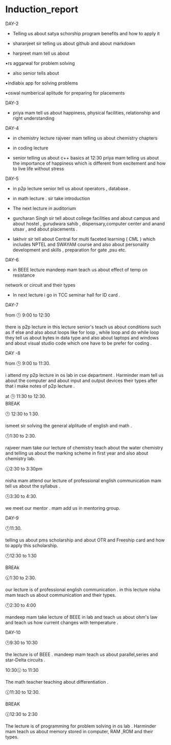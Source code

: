 # Induction_report
DAY-2

* Telling us about satya schorship program benefits and how to apply it
  
*  sharanjeet sir telling us about github and about markdown
  
* harpreet mam tell us about

•rs aggarwal for problem solving 

* also senior tells about
 
•indiabix app for solving problems

•oswal numberical aplitude for 
preparing for placements

DAY-3

- priya mam tell us about happiness, physical facilities, relationship and right understanding 

DAY-4

 * in chemistry lecture 
rajveer mam telling us about chemistry chapters 

 * in coding lecture 

-  senior telling us about c++ basics 
at 12:30 priya mam telling us about
the importance  of happiness which is different from excitement and how to live life without stress 

DAY-5


* in p2p lecture senior tell us about operators , database .


* in math lecture . sir take introduction 


* The next lecture in auditorium 

- gurcharan Singh sir tell about college facilities and about campus and about hostel , gurudwara sahib , dispensary,computer center and anand utsav  , and about placements .

- lakhvir sir tell about Central for multi faceted learning ( CML ) which includes NPTEL and SWAYAM course and also about personality development and skills , preparation for gate ,psu etc.


DAY-6



* in BEEE lecture mandeep mam teach us about 
 effect of temp on resistance 

 network or circuit and their types


*  In next lecture i go in TCC seminar  hall for ID card .

DAY-7



from 🕒 9:00 to 12:30 


there is p2p lecture 
in this lecture senior's teach us about  conditions such as if else  and also about loops like for loop , while loop and do while loop they tell us about bytes in data type and also about laptops and windows and about visual studio code which one have to be prefer for coding .


DAY -8

from 🕒 9:00 to 11:30.   


i attend my p2p lecture in os lab in cse department . Harminder mam tell us about the computer and about input and output devices their types after that i make notes of p2p lecture .


at 🕒 11:30 to 12:30.  
BREAK 


🕒 12:30 to 1:30.  

ismeet sir solving  the general alplitude of english and math .


🕓1:30 to 2:30. 


rajveer mam   take our lecture  of chemistry teach about the water chemistry and telling us about the marking scheme in first year and also about chemistry lab.


🕥2:30 to 3:30pm


nisha mam attend our lecture of professional english communication 
mam tell us about the syllabus .



🕓3:30 to 4:30. 


we meet our mentor . mam add us in mentoring group.


DAY-9


🕛11:30.  



telling us about pms scholarship and about OTR and Freeship card and how to apply this scholarship.



🕛12:30 to 1:30 

BREAk



🕥1:30 to 2:30.  


our lecture is of professional english communication . in this lecture nisha mam teach us about communication and their types.



🕛2:30 to 4:00

mandeep mam take lecture  of  BEEE in lab and teach us about ohm's law and teach us  how current changes with temperature .


DAY-10


🕒9:30 to 10:30 

the lecture is of BEEE . mandeep mam teach us about parallel,series and star-Delta circuits .


10:30🕦 to 11:30 


The math teacher teaching about differentiation .


🕦11:30 to 12:30. 

BREAK


🕧12:30 to 2:30 

The lecture is of programming for problem solving in os lab . Harminder mam teach us about memory stored in computer, RAM ,ROM and their types.


























 
 
